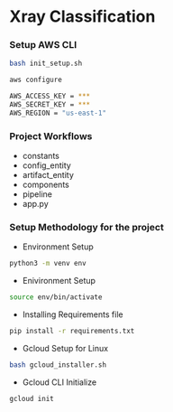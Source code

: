 # Xray Classification

### Setup AWS CLI
```bash
bash init_setup.sh
```

```bash
aws configure

AWS_ACCESS_KEY = ***
AWS_SECRET_KEY = ***
AWS_REGION = "us-east-1"
```
### Project Workflows
- constants
- config_entity
- artifact_entity
- components
- pipeline
- app.py

### Setup Methodology for the project
- Environment Setup
```bash
python3 -m venv env
```
- Enivironment Setup
```bash
source env/bin/activate
```
- Installing Requirements file
```bash
pip install -r requirements.txt
```
- Gcloud Setup for Linux
```bash
bash gcloud_installer.sh
```
- Gcloud CLI Initialize
```bash
gcloud init
```